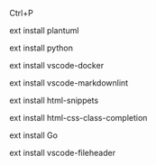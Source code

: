 Ctrl+P

ext install plantuml

ext install python

ext install vscode-docker

ext install vscode-markdownlint

ext install html-snippets

ext install html-css-class-completion

ext install Go

ext install vscode-fileheader

